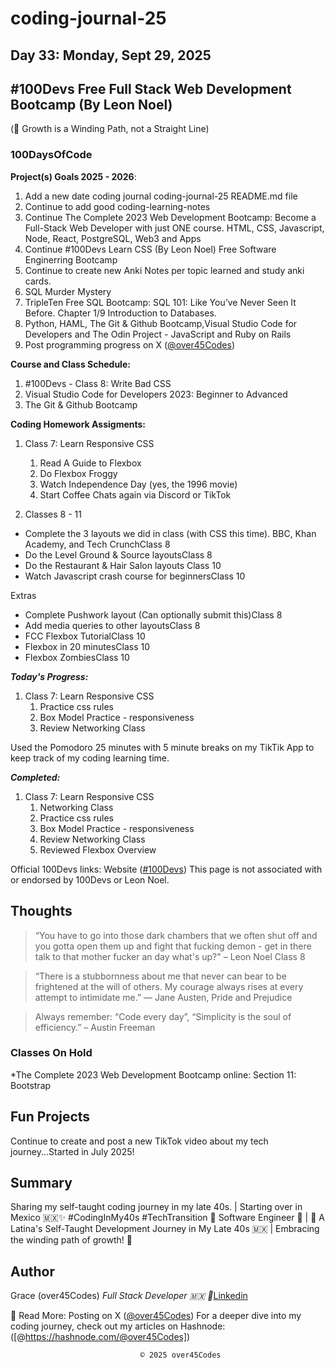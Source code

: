 # coding-journal-25

## Day 33: Monday, Sept 29, 2025

## #100Devs Free Full Stack Web Development Bootcamp (By Leon Noel)

(🌱 Growth is a Winding Path, not a Straight Line)

### 100DaysOfCode

**Project(s) Goals 2025 - 2026**:

1. Add a new date coding journal coding-journal-25 README.md file
3. Continue to add good coding-learning-notes
4. Continue The Complete 2023 Web Development Bootcamp: Become a Full-Stack Web Developer with just ONE course. HTML, CSS, Javascript, Node, React, PostgreSQL, Web3 and Apps
5. Continue #100Devs Learn CSS (By Leon Noel) Free Software Enginerring Bootcamp
2. Continue to create new Anki Notes per topic learned and study anki cards.
6. SQL Murder Mystery
7. TripleTen Free SQL Bootcamp: SQL 101: Like You’ve Never Seen It Before. Chapter 1/9 Introduction to Databases.
8. Python, HAML, The Git & Github Bootcamp,Visual Studio Code for Developers and The Odin Project - JavaScript and Ruby on Rails
9. Post programming progress on X ([@over45Codes](https://x.com/over45Codes))

**Course and Class Schedule:**

1. #100Devs - Class 8: Write Bad CSS
2. Visual Studio Code for Developers 2023: Beginner to Advanced
3. The Git & Github Bootcamp

**Coding Homework Assigments:**

1. Class 7: Learn Responsive CSS
      1. Read A Guide to Flexbox
      2. Do Flexbox Froggy
      3. Watch Independence Day (yes, the 1996 movie)
      4. Start Coffee Chats again via Discord or TikTok


2. Classes 8 - 11
- Complete the 3 layouts we did in class (with CSS this time). BBC, Khan Academy, and Tech CrunchClass 8
- Do the Level Ground & Source layoutsClass 8
- Do the Restaurant & Hair Salon layouts Class 10
- Watch Javascript crash course for beginnersClass 10

Extras

- Complete Pushwork layout (Can optionally submit this)Class 8
- Add media queries to other layoutsClass 8
- FCC Flexbox TutorialClass 10
- Flexbox in 20 minutesClass 10
- Flexbox ZombiesClass 10
  

***Today's Progress:***

1. Class 7: Learn Responsive CSS
      1. Practice css rules
      2. Box Model Practice - responsiveness
      3. Review Networking Class

Used the Pomodoro 25 minutes with 5 minute breaks on my TikTik App to keep track of my coding learning time.

***Completed:***

1. Class 7: Learn Responsive CSS
      1. Networking Class
      2. Practice css rules
      3. Box Model Practice - responsiveness
      4. Review Networking Class
      5. Reviewed Flexbox Overview 



Official 100Devs links: Website ([#100Devs](https://leonnoel.com/100devs/))
This page is not associated with or endorsed by 100Devs or Leon Noel.

## Thoughts

> “You have to go into those dark chambers that we often shut off and you gotta open them up and fight that fucking demon - get in there talk to that mother fucker an day what's up?" – Leon Noel Class 8

> “There is a stubbornness about me that never can bear to be frightened at the will of others. My courage always rises at every attempt to intimidate me.” ― Jane Austen, Pride and Prejudice

> Always remember: “Code every day”, “Simplicity is the soul of efficiency.” – Austin Freeman

### Classes On Hold

*The Complete 2023 Web Development Bootcamp online: Section 11: Bootstrap

## Fun Projects

Continue to create and post a new TikTok video about my tech journey...Started in July 2025!

## Summary

Sharing my self-taught coding journey in my late 40s. | Starting over in Mexico 🇲🇽✨ #CodingInMy40s #TechTransition 🚀
Software Engineer 🚀 | 🌮 A Latina's Self-Taught Development Journey in My Late 40s 🇲🇽 | Embracing the winding path of growth! 🌱

## Author

Grace (over45Codes)  *Full Stack Developer 🇲🇽 💜*[Linkedin](https://www.linkedin.com/in/castanedagrace/)

📖 Read More:
Posting on X ([@over45Codes](https://x.com/over45Codes))
For a deeper dive into my coding journey, check out my articles on Hashnode:([@https://hashnode.com/@over45Codes])

                                 © 2025 over45Codes

